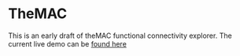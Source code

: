 # TheMAC

This is an early draft of theMAC functional connectivity explorer. The current live demo can be [found here](https://www.vsoch.github.io/theMAC/)
